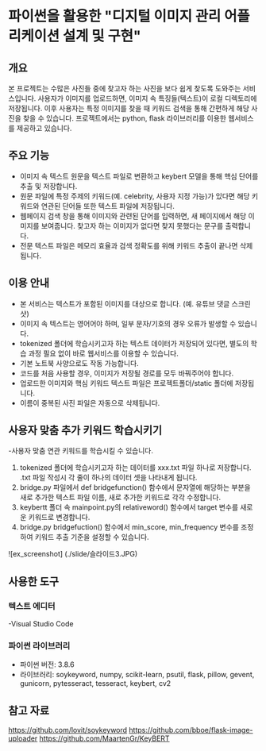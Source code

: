 # 파이썬을 활용한 "디지털 이미지 관리 어플리케이션 설계 및 구현"

## 개요

본 프로젝트는 수많은 사진들 중에 찾고자 하는 사진을 보다 쉽게 찾도록 도와주는 서비스입니다. 사용자가 이미지를 업로드하면, 이미지 속 특징들(텍스트)이 로컬 디렉토리에 저장됩니다. 이후 사용자는 특정 이미지를 찾을 때 키워드 검색을 통해 간편하게 해당 사진을 찾을 수 있습니다.
프로젝트에서는 python, flask 라이브러리를 이용한 웹서비스를 제공하고 있습니다.

## 주요 기능

- 이미지 속 텍스트 원문을 텍스트 파일로 변환하고 keybert 모델을 통해 핵심 단어를 추출 및 저장합니다.
- 원문 파일에 특정 주제의 키워드(예. celebrity, 사용자 지정 가능)가 있다면 해당 키워드와 연관된 단어들 또한 텍스트 파일에 저장됩니다.
- 웹페이지 검색 창을 통해 이미지와 관련된 단어를 입력하면, 새 페이지에서 해당 이미지를 보여줍니다. 찾고자 하는 이미지가 없다면 찾지 못했다는 문구를 출력합니다.
- 전문 텍스트 파일은 메모리 효율과 검색 정확도를 위해 키워드 추출이 끝나면 삭제됩니다.

## 이용 안내

- 본 서비스는 텍스트가 포함된 이미지를 대상으로 합니다. (예. 유튜브 댓글 스크린샷)
- 이미지 속 텍스트는 영어어야 하며, 일부 문자/기호의 경우 오류가 발생할 수 있습니다.
- tokenized 폴더에 학습시키고자 하는 텍스트 데이터가 저장되어 있다면, 별도의 학습 과정 필요 없이 바로 웹서비스를 이용할 수 있습니다.
- 기본 노트북 사양으로도 작동 가능합니다.
- 코드를 처음 사용할 경우, 이미지가 저장될 경로를 모두 바꿔주어야 합니다.
- 업로드한 이미지와 핵심 키워드 텍스트 파일은 프로젝트폴더/static 폴더에 저장됩니다.
- 이름이 중복된 사진 파일은 자동으로 삭제됩니다.

## 사용자 맞춤 추가 키워드 학습시키기

-사용자 맞춤 연관 키워드를 학습시킬 수 있습니다.

1) tokenized 폴더에 학습시키고자 하는 데이터를 xxx.txt 파일 하나로 저장합니다. .txt 파일 작성시 각 줄이 하나의 데이터 셋을 나타내게 됩니다.
2) bridge.py 파일에서 def bridgefunction() 함수에서 문자열에 해당하는 부분을 새로 추가한 텍스트 파일 이름, 새로 추가한 키워드로 각각 수정합니다.
3) keybertt 폴더 속 mainpoint.py의 relativeword() 함수에서 target 변수를 새로운 키워드로 변경합니다.
4) bridge.py bridgefuction() 함수에서 min_score, min_frequency 변수를 조정하여 키워드 추출 기준을 설정할 수 있습니다.

![ex_screenshot] (./slide/슬라이드3.JPG)

## 사용한 도구

### 텍스트 에디터

-Visual Studio Code

### 파이썬 라이브러리

- 파이썬 버전: 3.8.6
- 라이브러리: soykeyword, numpy, scikit-learn, psutil, flask, pillow, gevent, gunicorn, pytesseract, tesseract, keybert, cv2

## 참고 자료

<https://github.com/lovit/soykeyword>
<https://github.com/bboe/flask-image-uploader>
<https://github.com/MaartenGr/KeyBERT>
